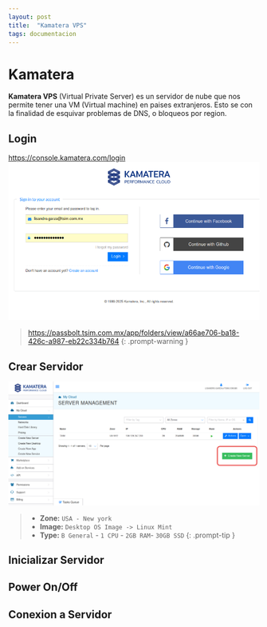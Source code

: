 ```yaml
---
layout: post
title:  "Kamatera VPS"
tags: documentacion
---
```

# Kamatera
**Kamatera VPS** (Virtual Private Server) es un servidor de nube que nos permite tener una VM (Virtual machine) en paises extranjeros.
Esto se con la finalidad de esquivar problemas de DNS, o bloqueos por region.

## Login
<https://console.kamatera.com/login>
![Image](/assets/images/20251001/01.png)

> <https://passbolt.tsim.com.mx/app/folders/view/a66ae706-ba18-426c-a987-eb22c334b764>
{: .prompt-warning }


## Crear Servidor
![Image](/assets/images/20251001/02.png)
> * **Zone:** `USA - New york`  
> * **Image:** `Desktop OS Image -> Linux Mint`
> * **Type:** `B General` - `1 CPU` - `2GB RAM`- `30GB SSD`
{: .prompt-tip }

## Inicializar Servidor

## Power On/Off

## Conexion a Servidor
